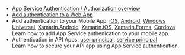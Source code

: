 * [App Service Authentication / Authorization overview](../articles/app-service/app-service-authentication-overview.md)
* [Add authentication to a Web App](../articles/app-service-web/app-service-web-get-started-2.md#authenticate-your-users)
* Add authentication to your Mobile App: [iOS](../articles/app-service-mobile/app-service-mobile-ios-get-started-users.md), [Android](../articles/app-service-mobile/app-service-mobile-android-get-started-users.md), [Windows Universal](../articles/app-service-mobile/app-service-mobile-windows-store-dotnet-get-started-users.md), [Xamarin.Android](../articles/app-service-mobile/app-service-mobile-xamarin-android-get-started-users.md), [Xamarin.iOS](../articles/app-service-mobile/app-service-mobile-xamarin-ios-get-started-users.md), [Xamarin.Forms](../articles/app-service-mobile/app-service-mobile-xamarin-forms-get-started-users.md), [Cordova](../articles/app-service-mobile/app-service-mobile-cordova-get-started-users.md)  
  Learn how to add App Service authenication to your mobile app.
* Authentication in API Apps: [user principal](../articles/app-service-api/app-service-api-dotnet-user-principal-auth.md), [service principal](../articles/app-service-api/app-service-api-dotnet-service-principal-auth.md)  
  Learn how to secure your API app using App Service authentication.

[android-get-started-users]: ../articles/app-service-mobile/app-service-mobile-android-get-started-users.md
[cordova-get-started-users]: ../articles/app-service-mobile/app-service-mobile-cordova-get-started-users.md
[windows-get-started-users]: ../articles/app-service-mobile/app-service-mobile-windows-store-dotnet-get-started-users.md
[xamarin-ios-get-started-users]: ../articles/app-service-mobile/app-service-mobile-xamarin-ios-get-started-users.md
[xamarin-android-get-started-users]: ../articles/app-service-mobile/app-service-mobile-xamarin-android-get-started-users.md
[ios-get-started-users]: ../articles/app-service-mobile/app-service-mobile-ios-get-started-users.md
[xamarin-forms-get-started-users]: ../articles/app-service-mobile/app-service-mobile-xamarin-forms-get-started-users.md
